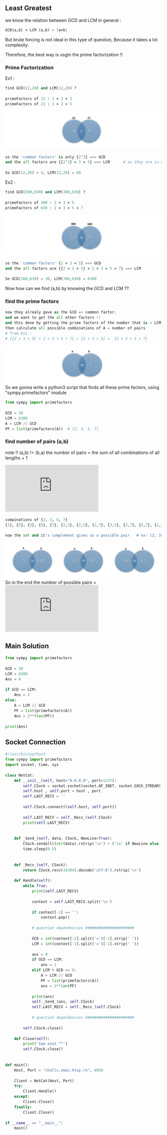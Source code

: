 ## Least Greatest

we know the relation between GCD and LCM in general : 
```python
GCD(a,b) × LCM (a,b) = |a×b|
```
But brute forcing is not ideal in this type of question, Because it takes a lot complexity. 

Therefore, the best way is usgin the prime factorization !! 

### Prime Factorization
Ex1 : 
 ```python
find GCD(12,20) and LCM(12,20) ? 

primeFactors of 12 : 2 × 2 × 3 
primeFactors of 21 : 2 × 2 × 5 
```
![](/PF2.PNG)
```python
so the 'common factors' is only {2^2} ==> GCD 
and the all factors are {{2^2} × 3 × 5} ==> LCM      # as they are in venn diagram

So GCD(12,20) = 4, LCM(12,20) = 60
```

Ex2 :
```python
find GCD(300,630) and LCM(300,630) ? 

primeFactors of 300 : 2 × 3 × 5 
primeFactors of 630 : 2 × 3 × 5 × 7 
```
![](/PF4.PNG)
```python
so the 'common factors' {2 × 3 × 5} ==> GCD 
and the all factors are {{2 × 3 × 5} × 2 × 3 × 5 × 7} ==> LCM

So GCD(300,630) = 30, LCM(300,630) = 6300
```
Now how can we find (a,b) by knowing the GCD and LCM ?? 
### find the prime factors  
```python
now they alrealy gave as the GCD => common factor.
and we want to get the all other factors !! 
and this done by getting the prime factors of the number that is = LCM(a,b) / GCD(a,b) = A 
then calculate all possible combinations of A = number of pairs   
# from Ex2 : 
# {{2 × 3 × 5} × 2 × 3 × 5 × 7} / {2 × 3 × 5} =  {2 × 3 × 5 × 7}
```
![](/PF5.PNG)
So we gonna write a python3 script that finds all these prime factors, using "sympy.primefactors" module
```python
from sympy import primefactors

GCD = 30
LCM = 6300
A = LCM // GCD
PF = list(primefactors(A))  # [2, 3, 5, 7]
```

### find number of pairs (a,b)
note !! (a,b) != (b,a)
the number of pairs = the sum of all combinations of all lengths + 1

![first-img](https://latex.codecogs.com/gif.latex?1%20&plus;%20%5Csum_%7Bk%3D1%7D%5E%7Bn%7D%20%5Cbinom%7Bn%7D%7Bk%7D%3D%202%5E%7Bn%7D)

```python
compinations of {2, 3, 5, 7}
{1}, {2}, {3}, {5}, {7}, {2,3}, {2,5}, {2,7}, {3,5}, {3,7}, {5,7}, {2,3,5}, {2,3,7}, {2,5,7}, {3,5,7}, {2,3,5,7}

now the set and it's complement gives us a possible pair   # ex: (2, 3×5×7)   or  (2 × 5, 3 × 7) .... 
```
![](/PF6.PNG)
So in the end the number of possible pairs = 
![sec-img](https://latex.codecogs.com/gif.latex?2%5E%7Bunique.prime.factors%7D)


## Main Solution 
```python
from sympy import primefactors

GCD = 30
LCM = 6300
Ans = 0

if GCD == LCM:
    Ans = 1
else:
    A = LCM // GCD
    PF = list(primefactors(A))
    Ans = 2**(len(PF))
  
print(Ans)
```

## Socket Connection
```python 
#!/usr/bin/python3
from sympy import primefactors
import socket, time, sys

class NetCat:
	def __init__(self, host="0.0.0.0", port=1337):
		self.CSock = socket.socket(socket.AF_INET, socket.SOCK_STREAM)
		self.host , self.port = host , port 
		self.LAST_RECV = '' 
		
		self.CSock.connect((self.host, self.port))

		self.LAST_RECV = self._Recv_(self.CSock)
		print(self.LAST_RECV)


	def _Send_(self, data, CSock, NewLine=True):
		CSock.sendall((str(data).rstrip('\n') + ('\n' if NewLine else '')).encode()) # +- '\n' 
		time.sleep(0.5)


	def _Recv_(self, CSock):
		return CSock.recv(16384).decode('utf-8').rstrip('\n')

	def Handle(self):
		while True:
			print(self.LAST_RECV)

			context = self.LAST_RECV.split('\n')

			if context[-1] == '':
				context.pop()

			# question dependencies ######################  

			GCD = int(context[-2].split('=')[-1].strip(' '))
			LCM = int(context[-1].split('=')[-1].strip(' '))
			
			ans = 0
			if GCD == LCM:
				ans = 1
			elif LCM % GCD == 0:
				A = LCM // GCD
				PF = list(primefactors(A))
				ans = 2**len(PF)
			
			print(ans)
			self._Send_(ans, self.CSock) 
			self.LAST_RECV = self._Recv_(self.CSock)

			# question dependencies ###################### 

		self.CSock.close()		

	def Close(self):
		print('Iam oout ^^')
		self.CSock.close()


def main():
	Host, Port = "challs.xmas.htsp.ro", 6050

	Client = NetCat(Host, Port)
	try:
		Client.Handle()
	except: 
		Client.Close()
	finally:
		Client.Close()			

if __name__ == "__main__":
	main()
```







